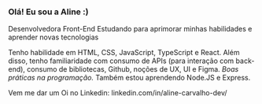 ### Olá! Eu sou a Aline :)

Desenvolvedora Front-End
Estudando para aprimorar minhas habilidades e aprender novas tecnologias

Tenho habilidade em HTML, CSS, JavaScript, TypeScript e React. Além disso, tenho familiaridade com consumo de APIs (para interação com back-end), consumo de bibliotecas, Github, noções de UX, UI e Figma. *Boas práticas na programação.*
Também estou aprendendo Node.JS e Express.

Vem me dar um Oi no Linkedin: linkedin.com/in/aline-carvalho-dev/ 

